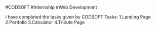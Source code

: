 #CODSOFT
#Internship
#Web Development

I have completed the tasks given by CODSOFT 
Tasks:
1.Landing Page
2.Portfolio
3.Calculator
4.Tribute Page
